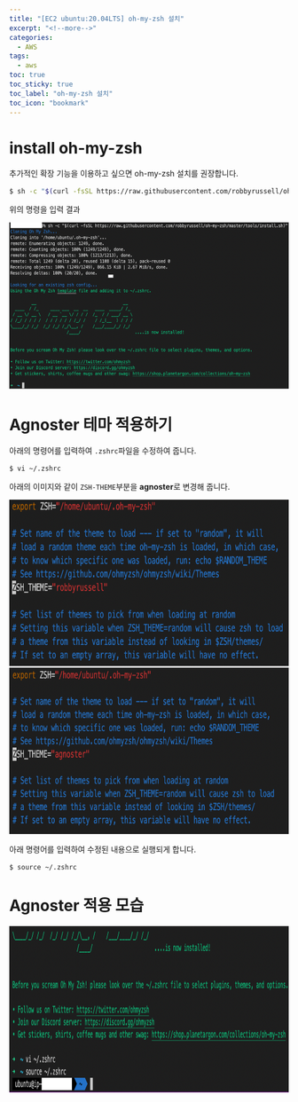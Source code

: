 ```yaml
---
title: "[EC2 ubuntu:20.04LTS] oh-my-zsh 설치"
excerpt: "<!--more-->"
categories:
  - AWS
tags:
  - aws
toc: true
toc_sticky: true
toc_label: "oh-my-zsh 설치"
toc_icon: "bookmark"
---
```


# install oh-my-zsh

추가적인 확장 기능을 이용하고 싶으면 oh-my-zsh 설치를 권장합니다.

```bash
$ sh -c "$(curl -fsSL https://raw.githubusercontent.com/robbyrussell/oh-my-zsh/master/tools/install.sh)"
```

위의 명령을 입력 결과

<img src="/images/oh-my-zsh-install.png" width="600" height="300"/>

# Agnoster 테마 적용하기

아래의 명령어를 입력하여 `.zshrc`파일을 수정하여 줍니다.

```bash
$ vi ~/.zshrc
```

아래의 이미지와 같이 `ZSH-THEME`부분을 **agnoster**로 변경해 줍니다.

<img src="/images/agnoster-before.png" width="600" height="300"/>

<img src="/images/agnoster-after.png" width="600" height="300"/>

아래 명령어를 입력하여 수정된 내용으로 실행되게 합니다.

```bash
$ source ~/.zshrc
```

# Agnoster 적용 모습

<img src="/images/oh-my-zsh-installed.png" width="600" height="300"/>